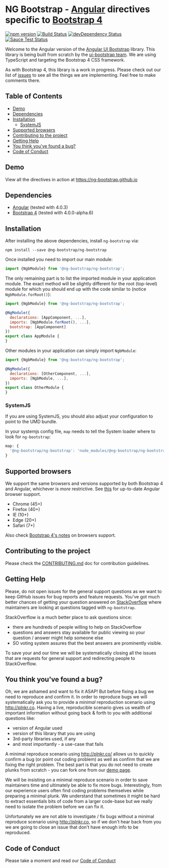 # NG Bootstrap - [Angular](http://angular.io/) directives specific to [Bootstrap 4](http://v4-alpha.getbootstrap.com/)

[![npm version](https://badge.fury.io/js/%40ng-bootstrap%2Fng-bootstrap.svg)](https://badge.fury.io/js/%40ng-bootstrap%2Fng-bootstrap)
[![Build Status](https://travis-ci.org/ng-bootstrap/ng-bootstrap.svg?branch=master)](https://travis-ci.org/ng-bootstrap/ng-bootstrap)
[![devDependency Status](https://david-dm.org/ng-bootstrap/ng-bootstrap/dev-status.svg?branch=master)](https://david-dm.org/ng-bootstrap/ng-bootstrap#info=devDependencies)
[![Sauce Test Status](https://saucelabs.com/browser-matrix/pkozlowski.svg)](https://saucelabs.com/u/pkozlowski)

Welcome to the Angular version of the [Angular UI Bootstrap](https://github.com/angular-ui/bootstrap) library.
This library is being built from scratch by the [ui-bootstrap team](https://github.com/angular-ui/bootstrap).
We are using TypeScript and targeting the Bootstrap 4 CSS framework.

As with Bootstrap 4, this library is a work in progress. Please check out our list of
[issues](https://github.com/ng-bootstrap/ng-bootstrap/issues) to see all the things we are implementing.
Feel free to make comments there.

## Table of Contents

- [Demo](#demo)
- [Dependencies](#dependencies)
- [Installation](#installation)
  - [SystemJS](#systemjs)
- [Supported browsers](#supported-browsers)
- [Contributing to the project](#contributing-to-the-project)
- [Getting Help](#getting-help)
- [You think you've found a bug?](#you-think-youve-found-a-bug)
- [Code of Conduct](#code-of-conduct)

## Demo

View all the directives in action at https://ng-bootstrap.github.io

## Dependencies
* [Angular](https://angular.io) (tested with 4.0.3)
* [Bootstrap 4](https://v4-alpha.getbootstrap.com) (tested with 4.0.0-alpha.6)

## Installation
After installing the above dependencies, install `ng-bootstrap` via:
```shell
npm install --save @ng-bootstrap/ng-bootstrap
```
Once installed you need to import our main module:
```js
import {NgbModule} from '@ng-bootstrap/ng-bootstrap';
```
The only remaining part is to list the imported module in your application module. The exact method will be slightly
different for the root (top-level) module for which you should end up with the code similar to (notice `NgbModule.forRoot()`):
```js
import {NgbModule} from '@ng-bootstrap/ng-bootstrap';

@NgModule({
  declarations: [AppComponent, ...],
  imports: [NgbModule.forRoot(), ...],  
  bootstrap: [AppComponent]
})
export class AppModule {
}
```

Other modules in your application can simply import `NgbModule`:

```js
import {NgbModule} from '@ng-bootstrap/ng-bootstrap';

@NgModule({
  declarations: [OtherComponent, ...],
  imports: [NgbModule, ...], 
})
export class OtherModule {
}
```

### SystemJS
If you are using SystemJS, you should also adjust your configuration to point to the UMD bundle.

In your systemjs config file, `map` needs to tell the System loader where to look for `ng-bootstrap`:
```js
map: {
  '@ng-bootstrap/ng-bootstrap': 'node_modules/@ng-bootstrap/ng-bootstrap/bundles/ng-bootstrap.js',
}
```
## Supported browsers

We support the same browsers and versions supported by both Bootstrap 4 and Angular, whichever is _more_ restrictive.
See [this](https://github.com/angular/angular/blob/master/README.md) for up-to-date Angular browser support.

* Chrome (45+)
* Firefox (40+)
* IE (10+) 
* Edge (20+)
* Safari (7+)

Also check [Bootstrap 4's notes](http://v4-alpha.getbootstrap.com/getting-started/browsers-devices/#internet-explorer-9) on browsers support.

## Contributing to the project

Please check the [CONTRIBUTING.md](CONTRIBUTING.md) doc for contribution guidelines.

## Getting Help

Please, do not open issues for the general support questions as we want to keep GitHub issues for bug reports and feature requests. You've got much better chances of getting your question answered on [StackOverflow](http://stackoverflow.com/questions/tagged/ng-bootstrap) where maintainers are looking at questions tagged with `ng-bootstrap`.

StackOverflow is a much better place to ask questions since:
* there are hundreds of people willing to help on StackOverflow
* questions and answers stay available for public viewing so your question / answer might help someone else
* SO voting system assures that the best answers are prominently visible.

To save your and our time we will be systematically closing all the issues that are requests for general support and redirecting people to StackOverflow.

## You think you've found a bug?

Oh, we are ashamed and want to fix it ASAP! But before fixing a bug we need to reproduce and confirm it. In order to reproduce bugs we will systematically ask you to provide a _minimal_ reproduction scenario using http://plnkr.co. Having a live, reproducible scenario gives us wealth of important information without going back & forth to you with additional questions like:
* version of Angular used
* version of this library that you are using
* 3rd-party libraries used, if any
* and most importantly - a use-case that fails

A minimal reproduce scenario using http://plnkr.co/ allows us to quickly confirm a bug (or point out coding problem) as well as confirm that we are fixing the right problem.
The best part is that you do not need to create plunks from scratch - you can fork one from our [demo page](https://ng-bootstrap.github.io/#/components).

We will be insisting on a minimal reproduce scenario in order to save maintainers time and ultimately be able to fix more bugs. Interestingly, from our experience users often find coding problems themselves while preparing a minimal plunk. We understand that sometimes it might be hard to extract essentials bits of code from a larger code-base but we really need to isolate the problem before we can fix it.

Unfortunately we are not able to investigate / fix bugs without a minimal reproduce scenario using http://plnkr.co, so if we don't hear back from you we are going to close an issue that don't have enough info to be reproduced.

## Code of Conduct

Please take a moment and read our [Code of Conduct](CODE_OF_CONDUCT.md)
